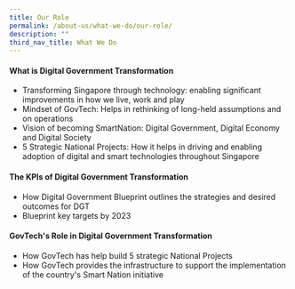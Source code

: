 ```yaml
---
title: Our Role
permalink: /about-us/what-we-do/our-role/
description: ""
third_nav_title: What We Do
---
```

#### What is Digital Government Transformation

* Transforming Singapore through technology: enabling significant improvements in how we live, work and play
* Mindset of GovTech: Helps in rethinking of long-held assumptions and on operations
* Vision of becoming SmartNation: Digital Government, Digital Economy and Digital Society
* 5 Strategic National Projects: How it helps in driving and enabling adoption of digital and smart technologies throughout Singapore

#### The KPIs of Digital Government Transformation
*  How Digital Government Blueprint outlines the strategies and desired outcomes for DGT 
* Blueprint key targets by 2023 

#### GovTech's Role in Digital Government Transformation
* How GovTech has help build 5 strategic National Projects
* How GovTech provides the infrastructure to support the implementation of the country's Smart Nation initiative